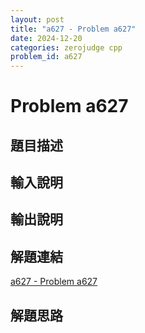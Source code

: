 ```yaml
---
layout: post
title: "a627 - Problem a627"
date: 2024-12-20
categories: zerojudge cpp
problem_id: a627
---
```


# Problem a627

## 題目描述



## 輸入說明



## 輸出說明



## 解題連結

[a627 - Problem a627](https://zerojudge.tw/ShowProblem?problemid=a627)

## 解題思路


